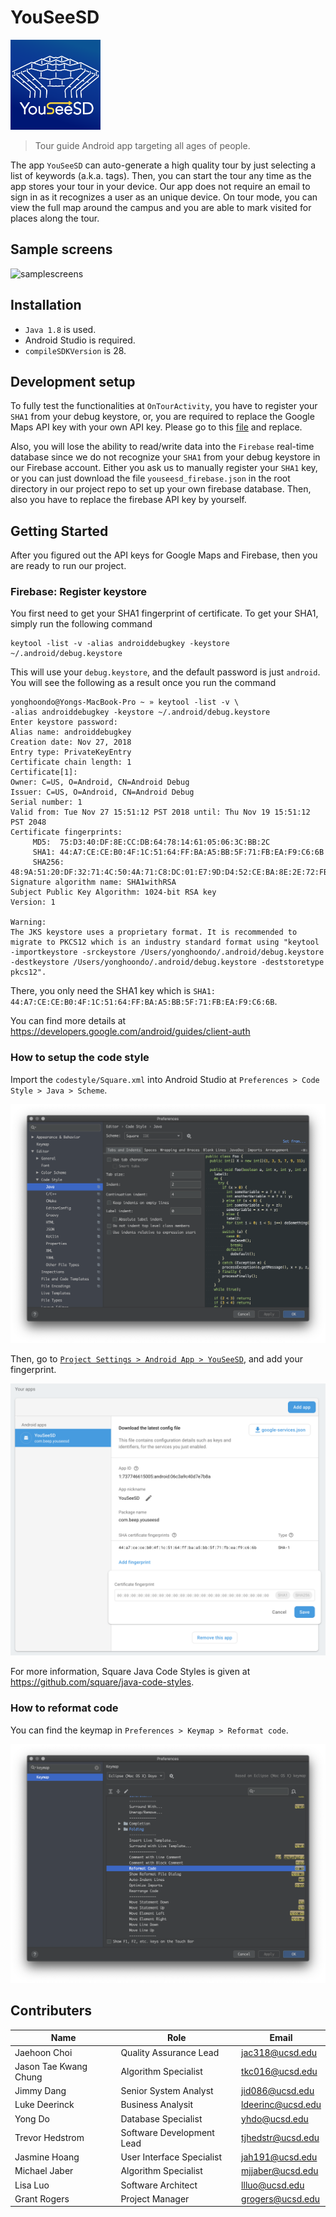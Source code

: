 # YouSeeSD

![logo](https://raw.githubusercontent.com/Shmaug/YouSeeSD/master/app/src/main/res/drawable/ic_launcher.png)

> Tour guide Android app targeting all ages of people.

The app `YouSeeSD` can auto-generate a high quality tour by just selecting a
list of keywords (a.k.a. tags). Then, you can start the tour any time as the app
stores your tour in your device. Our app does not require an email to sign in as
it recognizes a user as an unique device. On tour mode, you can view the full map
around the campus and you are able to mark visited for places along the tour.

## Sample screens

![samplescreens](https://firebasestorage.googleapis.com/v0/b/youseesd-9ab46.appspot.com/o/sample.png?alt=media&token=5906b57a-558d-4c0e-80ab-d43c157f1212)

## Installation

- `Java 1.8` is used.
- Android Studio is required.
- `compileSDKVersion` is 28.

## Development setup

To fully test the functionalities at `OnTourActivity`, you have to register your
`SHA1` from your debug keystore, or, you are required to replace the Google Maps API key
with your own API key. Please go to this [file](https://github.com/Shmaug/YouSeeSD/blob/master/app/src/debug/res/values/google_maps_api.xml#L23) and replace.

Also, you will lose the ability to read/write data into the `Firebase` real-time database since
we do not recognize your `SHA1` from your debug keystore in our Firebase account. Either you ask us
to manually register your `SHA1` key, or you can just download the file `youseesd_firebase.json` in the root directory
in our project repo to set up your own firebase database. Then, also you have to replace the firebase API key by yourself.

## Getting Started

After you figured out the API keys for Google Maps and Firebase, then you are ready to run our project.

### Firebase: Register keystore

You first need to get your SHA1 fingerprint of certificate. To get your SHA1, simply run the following command

```
keytool -list -v -alias androiddebugkey -keystore ~/.android/debug.keystore
```

This will use your `debug.keystore`, and the default password is just `android`. You will see the following as a result once you run the command

```
yonghoondo@Yongs-MacBook-Pro ~ » keytool -list -v \
-alias androiddebugkey -keystore ~/.android/debug.keystore
Enter keystore password:
Alias name: androiddebugkey
Creation date: Nov 27, 2018
Entry type: PrivateKeyEntry
Certificate chain length: 1
Certificate[1]:
Owner: C=US, O=Android, CN=Android Debug
Issuer: C=US, O=Android, CN=Android Debug
Serial number: 1
Valid from: Tue Nov 27 15:51:12 PST 2018 until: Thu Nov 19 15:51:12 PST 2048
Certificate fingerprints:
	 MD5:  75:D3:40:DF:8E:CC:DB:64:78:14:61:05:06:3C:BB:2C
	 SHA1: 44:A7:CE:CE:B0:4F:1C:51:64:FF:BA:A5:BB:5F:71:FB:EA:F9:C6:6B
	 SHA256: 48:9A:51:20:DF:32:71:4C:50:4A:71:C8:DC:01:E7:9D:D4:52:CE:BA:8E:2E:72:FB:93:4A:67:46:58:5D:1A:4D
Signature algorithm name: SHA1withRSA
Subject Public Key Algorithm: 1024-bit RSA key
Version: 1

Warning:
The JKS keystore uses a proprietary format. It is recommended to migrate to PKCS12 which is an industry standard format using "keytool -importkeystore -srckeystore /Users/yonghoondo/.android/debug.keystore -destkeystore /Users/yonghoondo/.android/debug.keystore -deststoretype pkcs12".
```

There, you only need the SHA1 key which is `SHA1: 44:A7:CE:CE:B0:4F:1C:51:64:FF:BA:A5:BB:5F:71:FB:EA:F9:C6:6B`.

You can find more details at https://developers.google.com/android/guides/client-auth

### How to setup the code style

Import the `codestyle/Square.xml` into Android Studio at `Preferences > Code Style > Java > Scheme`.

![CodeStyleGuide](https://raw.githubusercontent.com/Shmaug/YouSeeSD/master/codestyle/codestyle.png)

Then, go to [`Project Settings > Android App > YouSeeSD`](https://console.firebase.google.com/u/0/project/youseesd-9ab46/settings/general/android:com.beep.youseesd), and add your fingerprint.

![FingerprintFirebase](https://raw.githubusercontent.com/Shmaug/YouSeeSD/master/screenshots/fingerprint_firebase.png)

For more information, Square Java Code Styles is given at https://github.com/square/java-code-styles.

### How to reformat code

You can find the keymap in `Preferences > Keymap > Reformat code`.

![FormatCodeGuide](https://raw.githubusercontent.com/Shmaug/YouSeeSD/master/codestyle/formatcode.png)

## Contributers
| Name | Role | Email |
|------|------|-------|
| Jaehoon Choi | Quality Assurance Lead | jac318@ucsd.edu |
| Jason Tae Kwang Chung | Algorithm Specialist | tkc016@ucsd.edu |
| Jimmy Dang | Senior System Analyst | jid086@ucsd.edu |
| Luke Deerinck | Business Analysit |	ldeerinc@ucsd.edu	|
| Yong Do | Database Specialist | yhdo@ucsd.edu|
| Trevor Hedstrom | Software Development Lead |	tjhedstr@ucsd.edu	|
| Jasmine Hoang |	User Interface Specialist | jah191@ucsd.edu	|
| Michael Jaber	| Algorithm Specialist | mjjaber@ucsd.edu |
| Lisa Luo | Software Architect | llluo@ucsd.edu |
| Grant Rogers | Project Manager | grogers@ucsd.edu |
